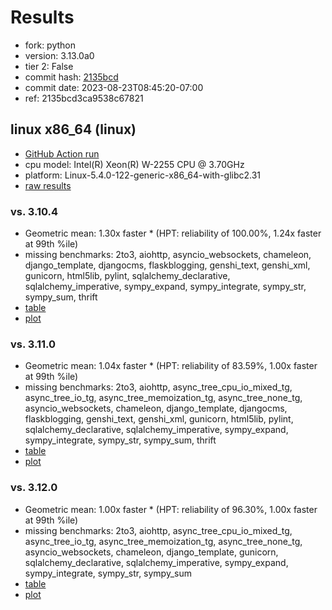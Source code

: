 # Results

- fork: python
- version: 3.13.0a0
- tier 2: False
- commit hash: [2135bcd](https://github.com/python/cpython/commit/2135bcd)
- commit date: 2023-08-23T08:45:20-07:00
- ref: 2135bcd3ca9538c67821

## linux x86_64 (linux)

- [GitHub Action run](https://github.com/faster-cpython/benchmarking/actions/runs/5966258524)
- cpu model: Intel(R) Xeon(R) W-2255 CPU @ 3.70GHz
- platform: Linux-5.4.0-122-generic-x86_64-with-glibc2.31
- [raw results](bm-20230823-linux-x86_64-python-2135bcd3ca9538c67821-3.13.0a0-2135bcd.json)

### vs. 3.10.4

- Geometric mean: 1.30x faster \* (HPT: reliability of 100.00%, 1.24x faster at 99th %ile)
- missing benchmarks: 2to3, aiohttp, asyncio_websockets, chameleon, django_template, djangocms, flaskblogging, genshi_text, genshi_xml, gunicorn, html5lib, pylint, sqlalchemy_declarative, sqlalchemy_imperative, sympy_expand, sympy_integrate, sympy_str, sympy_sum, thrift
- [table](bm-20230823-linux-x86_64-python-2135bcd3ca9538c67821-3.13.0a0-2135bcd-vs-3.10.4.md)
- [plot](bm-20230823-linux-x86_64-python-2135bcd3ca9538c67821-3.13.0a0-2135bcd-vs-3.10.4.png)

### vs. 3.11.0

- Geometric mean: 1.04x faster \* (HPT: reliability of 83.59%, 1.00x faster at 99th %ile)
- missing benchmarks: 2to3, aiohttp, async_tree_cpu_io_mixed_tg, async_tree_io_tg, async_tree_memoization_tg, async_tree_none_tg, asyncio_websockets, chameleon, django_template, djangocms, flaskblogging, genshi_text, genshi_xml, gunicorn, html5lib, pylint, sqlalchemy_declarative, sqlalchemy_imperative, sympy_expand, sympy_integrate, sympy_str, sympy_sum, thrift
- [table](bm-20230823-linux-x86_64-python-2135bcd3ca9538c67821-3.13.0a0-2135bcd-vs-3.11.0.md)
- [plot](bm-20230823-linux-x86_64-python-2135bcd3ca9538c67821-3.13.0a0-2135bcd-vs-3.11.0.png)

### vs. 3.12.0

- Geometric mean: 1.00x faster \* (HPT: reliability of 96.30%, 1.00x faster at 99th %ile)
- missing benchmarks: 2to3, aiohttp, async_tree_cpu_io_mixed_tg, async_tree_io_tg, async_tree_memoization_tg, async_tree_none_tg, asyncio_websockets, chameleon, django_template, gunicorn, sqlalchemy_declarative, sqlalchemy_imperative, sympy_expand, sympy_integrate, sympy_str, sympy_sum
- [table](bm-20230823-linux-x86_64-python-2135bcd3ca9538c67821-3.13.0a0-2135bcd-vs-3.12.0.md)
- [plot](bm-20230823-linux-x86_64-python-2135bcd3ca9538c67821-3.13.0a0-2135bcd-vs-3.12.0.png)

